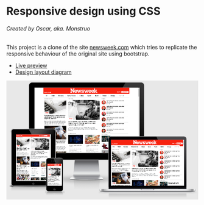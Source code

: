 # Responsive design using CSS
###### Created by Oscar, aka. Monstruo

This project is a clone of the site [newsweek.com](https://newsweek.com/) which tries to replicate the responsive behaviour of the original site using bootstrap.

* [Live preview](https://rawcdn.githack.com/oscarnava/newsweek-clone-using-bootstrap/c515b02221cd7003b08650bf19a59a39007bdfaa/index.html)
* [Design layout diagram](https://rawcdn.githack.com/oscarnava/responsive-design/4c4771e10dd3a9d57ae69eeee730e1a17044b99b/design/layout.html)

<img  align="right" src="design/screencapture.png">
